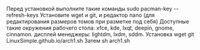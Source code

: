 Перед установкой выполните такие команды 
sudo pacman-key --refresh-keys
Установите wget и git, и редактор nano (для редактирования размеров томов при разметке под себя)
Доступные такие окружения рабочего стола:
xfce, kde, lxqt, deepin, gnome, cinnamon.
дисплей менеджеры: lightdm, lxdm, sddm.
Установка 
wget git LinuxSimple.github.io/arch1.sh
Затем sh arch1.sh
